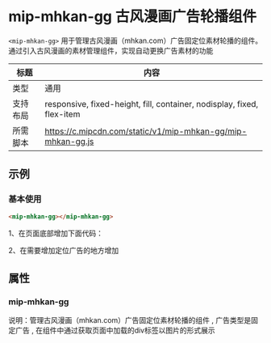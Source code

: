 # mip-mhkan-gg 古风漫画广告轮播组件

`<mip-mhkan-gg>` 用于管理古风漫画（mhkan.com）广告固定位素材轮播的组件。 通过引入古风漫画的素材管理组件，实现自动更换广告素材的功能

标题|内容
----|----
类型|通用
支持布局|responsive, fixed-height, fill, container, nodisplay, fixed, flex-item
所需脚本|https://c.mipcdn.com/static/v1/mip-mhkan-gg/mip-mhkan-gg.js

## 示例

### 基本使用

```html
<mip-mhkan-gg></mip-mhkan-gg>
```

1、在页面底部增加下面代码：
<script src="https://c.mipcdn.com/static/v1/mip-mhkan-gg/mip-mhkan-gg.js"></script>
<mip-mhkan-gg></mip-mhkan-gg>
2、在需要增加定位广告的地方增加
<div class="a-mhkan" data-name="name1"></div>


## 属性
### mip-mhkan-gg
说明：管理古风漫画（mhkan.com）广告固定位素材轮播的组件 , 广告类型是固定广告 , 在组件中通过获取页面中加载的div标签以图片的形式展示